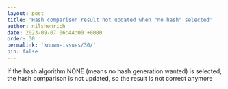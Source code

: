 ```yaml
---
layout: post
title: 'Hash comparison result not updated when "no hash" selected'
author: nilshenrich
date: 2023-09-07 06:44:00 +0000
order: 30
permalink: 'known-issues/30/'
pin: false
---
```


If the hash algorithm NONE (means no hash generation wanted) is selected, the hash comparison is not updated, so the result is not correct anymore
